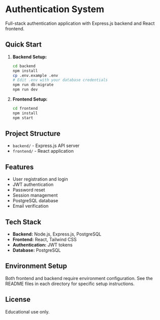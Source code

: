 # Authentication System

Full-stack authentication application with Express.js backend and React frontend.

## Quick Start

1. **Backend Setup:**
   ```bash
   cd backend
   npm install
   cp .env.example .env
   # Edit .env with your database credentials
   npm run db:migrate
   npm run dev
   ```

2. **Frontend Setup:**
   ```bash
   cd frontend
   npm install
   npm start
   ```

## Project Structure

- `backend/` - Express.js API server
- `frontend/` - React application

## Features

- User registration and login
- JWT authentication
- Password reset
- Session management
- PostgreSQL database
- Email verification

## Tech Stack

- **Backend:** Node.js, Express.js, PostgreSQL
- **Frontend:** React, Tailwind CSS
- **Authentication:** JWT tokens
- **Database:** PostgreSQL

## Environment Setup

Both frontend and backend require environment configuration. See the README files in each directory for specific setup instructions.

## License

Educational use only. 